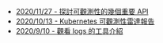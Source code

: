 - [2020/11/27 - 探討可觀測性的幾個重要 API](https://www.facebook.com/technologynoteniu/posts/168920628275411)
- [2020/10/13 - Kubernetes 可觀測性雷達報告](https://www.facebook.com/technologynoteniu/posts/142819904218817)
- [2020/9/10 - 觀看 logs 的工具介紹](https://www.facebook.com/technologynoteniu/posts/118213933346081)
